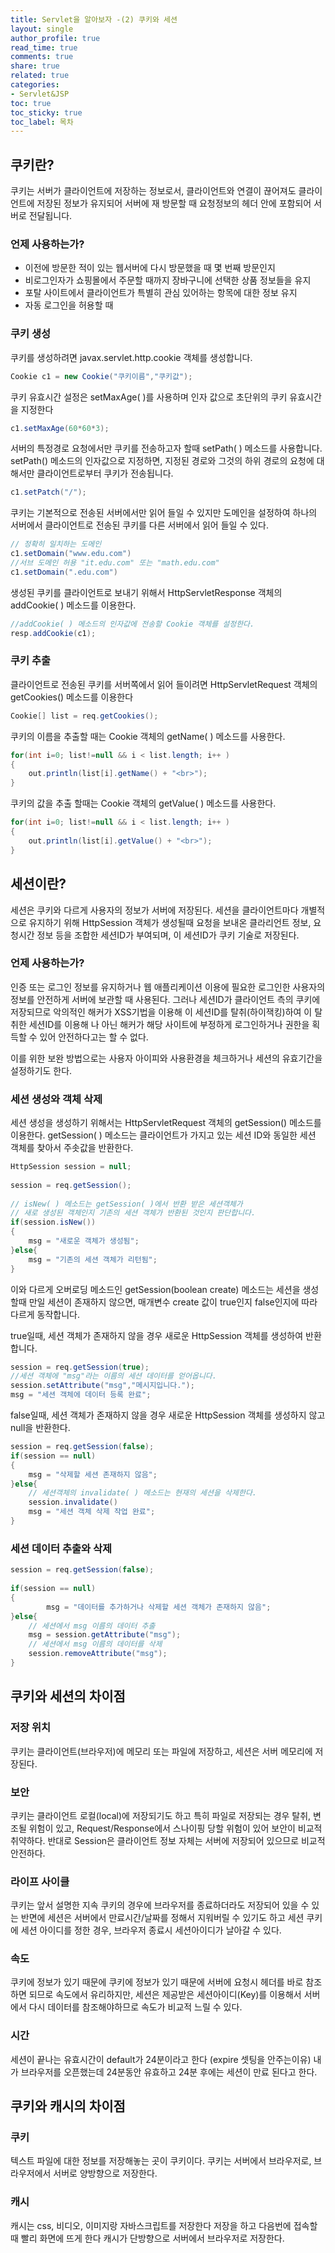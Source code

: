 ```yaml
---
title: Servlet을 알아보자 -(2) 쿠키와 세션
layout: single
author_profile: true
read_time: true
comments: true
share: true
related: true
categories:
- Servlet&JSP
toc: true
toc_sticky: true
toc_label: 목차
---
```


## 쿠키란?
쿠키는 서버가 클라이언트에 저장하는 정보로서, 클라이언트와 연결이 끊어져도 클라이언트에 저장된 정보가 유지되어 서버에 재 방문할 때 요청정보의 헤더 안에 포함되어 서버로 전달됩니다.

### 언제 사용하는가?
- 이전에 방문한 적이 있는 웹서버에 다시 방문했을 때 몇 번째 방문인지
- 비로그인자가 쇼핑몰에서 주문할 때까지 장바구니에 선택한 상품 정보들을 유지
- 포탈 사이트에서 클라이언트가 특별히 관심 있어하는 항목에 대한 정보 유지
- 자동 로그인을 허용할 때

### 쿠키 생성
쿠키를 생성하려면 javax.servlet.http.cookie 객체를 생성합니다.
```java
Cookie c1 = new Cookie("쿠키이름","쿠키값");
```

쿠키 유효시간 설정은 setMaxAge( )를 사용하며 인자 값으로 초단위의 쿠키 유효시간을 지정한다
```java
c1.setMaxAge(60*60*3);
```
서버의 특정경로 요청에서만 쿠키를 전송하고자 할때 setPath( ) 메소드를 사용합니다.
setPath() 메소드의 인자값으로 지정하면, 지정된 경로와 그것의 하위 경로의 요청에 대해서만 클라이언트로부터 쿠키가 전송됩니다.
```java
c1.setPatch("/");
```
쿠키는 기본적으로 전송된 서버에서만 읽어 들일 수 있지만 도메인을 설정하여 하나의 서버에서 클라이언트로 전송된 쿠키를 다른 서버에서 읽어 들일 수 있다.
```java
// 정확히 일치하는 도메인
c1.setDomain("www.edu.com")
//서브 도메인 허용 "it.edu.com" 또는 "math.edu.com"
c1.setDomain(".edu.com")
```
생성된 쿠키를 클라이언트로 보내기 위해서 HttpServletResponse 객체의 addCookie( ) 메소드를 이용한다.
```java
//addCookie( ) 메소드의 인자값에 전송할 Cookie 객체를 설정한다.
resp.addCookie(c1);
```
### 쿠키 추출

클라이언트로 전송된 쿠키를 서버쪽에서 읽어 들이려면 HttpServletRequest 객체의 getCookies() 메소드를 이용한다

```java
Cookie[] list = req.getCookies();
```
쿠키의 이름을 추출할 때는 Cookie 객체의 getName( ) 메소드를 사용한다.
```java
for(int i=0; list!=null && i < list.length; i++ )
{
    out.println(list[i].getName() + "<br>");
}
```
쿠키의 값을 추출 할때는 Cookie 객체의 getValue( ) 메소드를 사용한다.
```java
for(int i=0; list!=null && i < list.length; i++ )
{
    out.println(list[i].getValue() + "<br>");
}
```

## 세션이란?
세션은 쿠키와 다르게 사용자의 정보가 서버에 저장된다. 세션을 클라이언트마다 개별적으로 유지하기 위해 HttpSession 객체가 생성될때 요청을 보내온 클라리언트 정보, 요청시간 정보 등을 조합한 세션ID가 부여되며, 이 세션ID가 쿠키 기술로 저장된다.

### 언제 사용하는가?
인증 또는 로그인 정보를 유지하거나 웹 애플리케이션 이용에 필요한 로그인한 사용자의 정보를 안전하게 서버에 보관할 때 사용된다. 그러나 세션ID가 클라이언트 측의 쿠키에 저장되므로 악의적인 해커가 XSS기법을 이용해 이 세션ID를 탈취(하이잭킹)하여 이 탈취한 세션ID를 이용해 나 아닌 해커가 해당 사이트에 부정하게 로그인하거나 권한을 획득할 수 있어 안전하다고는 할 수 없다.

이를 위한 보완 방법으로는 사용자 아이피와 사용환경을 체크하거나 세션의 유효기간을 설정하기도 한다.

### 세션 생성와 객체 삭제
세션 생성을 생성하기 위해서는 HttpServletRequest 객체의 getSession() 메소드를 이용한다. getSession( ) 메소드는 클라이언트가 가지고 있는 세션 ID와 동일한 세션 객체를 찾아서 주솟값을 반환한다.
```java
HttpSession session = null;
 
session = req.getSession();
 
// isNew( ) 메소드는 getSession( )에서 반환 받은 세션객체가 
// 새로 생성된 객체인지 기존의 세션 객체가 반환된 것인지 판단합니다.
if(session.isNew()) 
{
    msg = "새로운 객체가 생성됨";
}else{
    msg = "기존의 세션 객체가 리턴됨";
}
```

이와 다르게 오버로딩 메소드인 getSession(boolean create) 메소드는 세션을 생성할때 만일 세션이 존재하지 않으면, 매개변수 create 값이 true인지 false인지에 따라 다르게 동작합니다. 

true일때, 세션 객체가 존재하지 않을 경우 새로운 HttpSession 객체를 생성하여 반환합니다. 
```java
session = req.getSession(true);
//세션 객체에 "msg"라는 이름의 세션 데이터를 얻어옵니다.
session.setAttribute("msg","메시지입니다.");
msg = "세션 객체에 데이터 등록 완료";
```
false일때, 세션 객체가 존재하지 않을 경우 새로운 HttpSession 객체를 생성하지 않고 null을 반환한다.

```java
session = req.getSession(false);
if(session == null) 
{
    msg = "삭제할 세션 존재하지 않음";
}else{
    // 세션객체의 invalidate( ) 메소드는 현재의 세션을 삭제한다.
    session.invalidate()
    msg = "세션 객체 삭제 작업 완료";
}
```
### 세션 데이터 추출와 삭제
```java
session = req.getSession(false);
 
if(session == null) 
{
        msg = "데이터를 추가하거나 삭제할 세션 객체가 존재하지 않음";
}else{
    // 세션에서 msg 이름의 데이터 추출
    msg = session.getAttribute("msg");  
    // 세션에서 msg 이름의 데이터를 삭제
    session.removeAttribute("msg");
}
```
## 쿠키와 세션의 차이점
### 저장 위치
쿠키는 클라이언트(브라우저)에 메모리 또는 파일에 저장하고, 세션은 서버 메모리에 저장된다.

### 보안
쿠키는 클라이언트 로컬(local)에 저장되기도 하고 특히 파일로 저장되는 경우 탈취, 변조될 위험이 있고, Request/Response에서 스나이핑 당할 위험이 있어 보안이 비교적 취약하다. 반대로 Session은 클라이언트 정보 자체는 서버에 저장되어 있으므로 비교적 안전하다.

### 라이프 사이클
쿠키는 앞서 설명한 지속 쿠키의 경우에 브라우저를 종료하더라도 저장되어 있을 수 있는 반면에 세션은 서버에서 만료시간/날짜를 정해서 지워버릴 수 있기도 하고 세션 쿠키에 세션 아이디를 정한 경우, 브라우저 종료시 세션아이디가 날아갈 수 있다.

### 속도
쿠키에 정보가 있기 때문에 쿠키에 정보가 있기 때문에 서버에 요청시 헤더를 바로 참조하면 되므로 속도에서 유리하지만, 세션은 제공받은 세션아이디(Key)를 이용해서 서버에서 다시 데이터를 참조해야하므로 속도가 비교적 느릴 수 있다.

### 시간
세션이 끝나는 유효시간이 default가 24분이라고 한다 (expire 셋팅을 안주는이유)
내가 브라우저를 오픈했는데 24분동안 유효하고 24분 후에는 세션이 만료 된다고 한다.
## 쿠키와 캐시의 차이점
### 쿠키
텍스트 파일에 대한 정보를 저장해놓는 곳이 쿠키이다.
쿠키는 서버에서 브라우저로, 브라우저에서 서버로 양방향으로 저장한다.

### 캐시
캐시는 css, 비디오, 이미지랑 자바스크립트를 저장한다
저장을 하고 다음번에 접속할때 빨리 화면에 뜨게 한다
캐시가 단방향으로 서버에서 브라우저로 저장한다.
